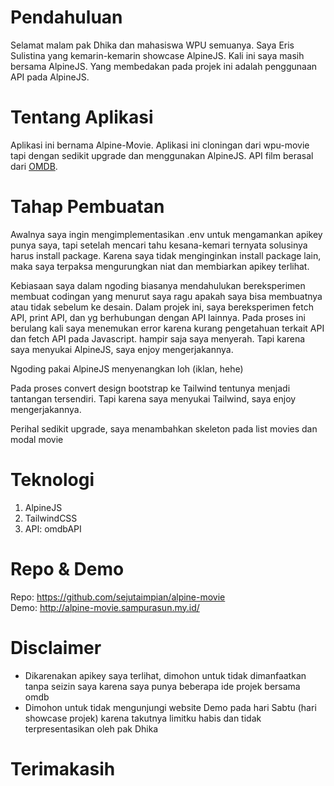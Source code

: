 # Pendahuluan

Selamat malam pak Dhika dan mahasiswa WPU semuanya. Saya Eris Sulistina yang kemarin-kemarin showcase AlpineJS. Kali ini saya masih bersama AlpineJS. Yang membedakan pada projek ini adalah penggunaan API pada AlpineJS.

# Tentang Aplikasi

Aplikasi ini bernama Alpine-Movie. Aplikasi ini cloningan dari wpu-movie tapi dengan sedikit upgrade dan menggunakan AlpineJS. API film berasal dari [OMDB](https://www.omdbapi.com/).

# Tahap Pembuatan

Awalnya saya ingin mengimplementasikan .env untuk mengamankan apikey punya saya, tapi setelah mencari tahu kesana-kemari ternyata solusinya harus install package. Karena saya tidak menginginkan install package lain, maka saya terpaksa mengurungkan niat dan membiarkan apikey terlihat.

Kebiasaan saya dalam ngoding biasanya mendahulukan bereksperimen membuat codingan yang menurut saya ragu apakah saya bisa membuatnya atau tidak sebelum ke desain. Dalam projek ini, saya bereksperimen fetch API, print API, dan yg berhubungan dengan API lainnya. Pada proses ini berulang kali saya menemukan error karena kurang pengetahuan terkait API dan fetch API pada Javascript. hampir saja saya menyerah. Tapi karena saya menyukai AlpineJS, saya enjoy mengerjakannya.

Ngoding pakai AlpineJS menyenangkan loh (iklan, hehe)

Pada proses convert design bootstrap ke Tailwind tentunya menjadi tantangan tersendiri. Tapi karena saya menyukai Tailwind, saya enjoy mengerjakannya.

Perihal sedikit upgrade, saya menambahkan skeleton pada list movies dan modal movie

# Teknologi

1. AlpineJS
1. TailwindCSS
1. API: omdbAPI

# Repo & Demo

Repo: https://github.com/sejutaimpian/alpine-movie  
Demo: http://alpine-movie.sampurasun.my.id/

# Disclaimer

- Dikarenakan apikey saya terlihat, dimohon untuk tidak dimanfaatkan tanpa seizin saya karena saya punya beberapa ide projek bersama omdb
- Dimohon untuk tidak mengunjungi website Demo pada hari Sabtu (hari showcase projek) karena takutnya limitku habis dan tidak terpresentasikan oleh pak Dhika

# Terimakasih
